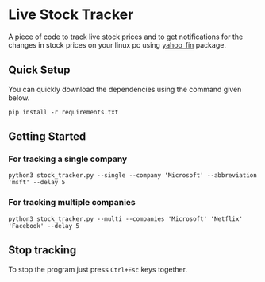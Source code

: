 # Live Stock Tracker

A piece of code to track live stock prices and to get notifications for the changes in stock prices on your linux pc using [yahoo_fin](http://theautomatic.net/yahoo_fin-documentation/) package.

## Quick Setup

You can quickly download the dependencies using the command given below.

```shell
pip install -r requirements.txt
```

## Getting Started

### For tracking a single company

```shell
python3 stock_tracker.py --single --company 'Microsoft' --abbreviation 'msft' --delay 5
```

### For tracking multiple companies

```shell
python3 stock_tracker.py --multi --companies 'Microsoft' 'Netflix' 'Facebook' --delay 5
```

## Stop tracking

To stop the program just press `Ctrl+Esc` keys together.
